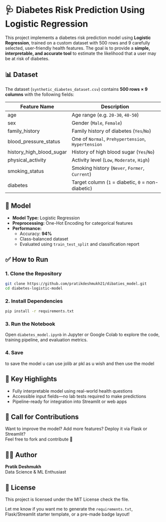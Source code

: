 # 🩺 Diabetes Risk Prediction Using Logistic Regression

This project implements a diabetes risk prediction model using **Logistic Regression**, trained on a custom dataset with 500 rows and 9 carefully selected, user-friendly health features. The goal is to provide a **simple, interpretable, and accurate tool** to estimate the likelihood that a user may be at risk of diabetes.

## 📊 Dataset

The dataset (`synthetic_diabetes_dataset.csv`) contains **500 rows × 9 columns** with the following fields:

| Feature Name              | Description                                      |
|---------------------------|--------------------------------------------------|
| age                       | Age range (e.g. `20-30`, `40-50`)                |
| sex                       | Gender (`Male`, `Female`)                        |
| family_history            | Family history of diabetes (`Yes`/`No`)          |
| blood_pressure_status     | One of `Normal`, `Prehypertension`, `Hypertension` |
| history_high_blood_sugar  | History of high blood sugar (`Yes`/`No`)         |
| physical_activity         | Activity level (`Low`, `Moderate`, `High`)       |
| smoking_status            | Smoking history (`Never`, `Former`, `Current`)   |
| diabetes                  | Target column (`1` = diabetic, `0` = non-diabetic)|

## 🧠 Model

- **Model Type:** Logistic Regression
- **Preprocessing:** One-Hot Encoding for categorical features
- **Performance:**  
  - Accuracy: **94%**  
  - Class-balanced dataset  
  - Evaluated using `train_test_split` and classification report

## ✅ How to Run

### 1. Clone the Repository
```bash
git clone https://github.com/pratikdeshmukh21/dibaties_model.git
cd diabetes-logistic-model
```

### 2. Install Dependencies
```bash
pip install -r requirements.txt
```

### 3. Run the Notebook
Open `diabetes_model.ipynb` in Jupyter or Google Colab to explore the code, training pipeline, and evaluation metrics.

### 4. Save
to save the model u can use jolib ar pkl as u wish 
and then use the model 

## 📌 Key Highlights

- Fully interpretable model using real-world health questions
- Accessible input fields—no lab tests required to make predictions
- Pipeline-ready for integration into Streamlit or web apps

## 📣 Call for Contributions

Want to improve the model? Add more features? Deploy it via Flask or Streamlit?  
Feel free to fork and contribute 🤝

## 🧑‍💻 Author

**Pratik Deshmukh**  
Data Science & ML Enthusiast

## 📜 License

This project is licensed under the MIT License check the file.

Let me know if you want me to generate the `requirements.txt`, Flask/Streamlit starter template, or a pre-made badge layout!
